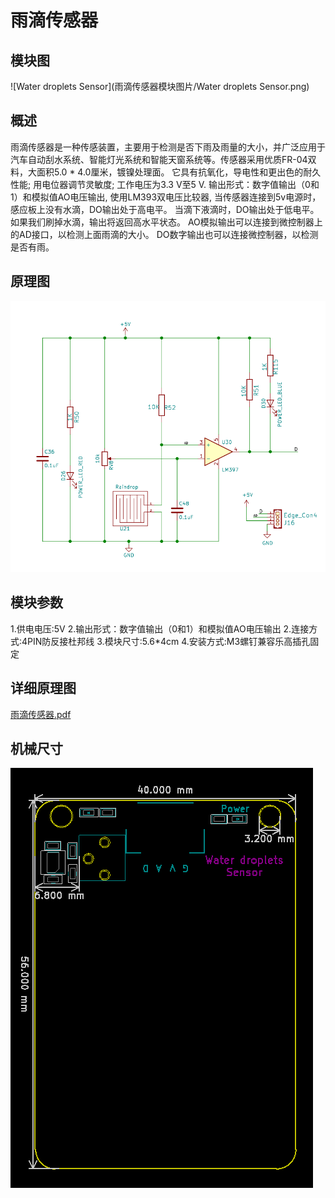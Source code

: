 # 雨滴传感器 

## 模块图

![Water droplets Sensor](雨滴传感器模块图片/Water droplets Sensor.png)

## 概述

​		雨滴传感器是一种传感装置，主要用于检测是否下雨及雨量的大小，并广泛应用于汽车自动刮水系统、智能灯光系统和智能天窗系统等。传感器采用优质FR-04双料，大面积5.0 * 4.0厘米，镀镍处理面。 它具有抗氧化，导电性和更出色的耐久性能; 用电位器调节灵敏度; 工作电压为3.3 V至5 V. 输出形式：数字值输出（0和1）和模拟值AO电压输出, 使用LM393双电压比较器, 当传感器连接到5v电源时，感应板上没有水滴，DO输出处于高电平。 当滴下液滴时，DO输出处于低电平。 如果我们刷掉水滴，输出将返回高水平状态。 AO模拟输出可以连接到微控制器上的AD接口，以检测上面雨滴的大小。 DO数字输出也可以连接微控制器，以检测是否有雨。

## 原理图

![01](雨滴传感器模块图片/01.png)

## 模块参数

1.供电电压:5V
2.输出形式：数字值输出（0和1）和模拟值AO电压输出
2.连接方式:4PIN防反接杜邦线
3.模块尺寸:5.6*4cm
4.安装方式:M3螺钉兼容乐高插孔固定

## 详细原理图

 [雨滴传感器.pdf](雨滴传感器模块图片/雨滴传感器.pdf) 

## 机械尺寸



![02](雨滴传感器模块图片/02.png)